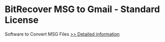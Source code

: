 # BitRecover MSG to Gmail - Standard License
Software to Convert MSG Files
[>> Detailed information](https://secure.shareit.com/shareit/product.html?productid=300810036&affiliateid=200057808)